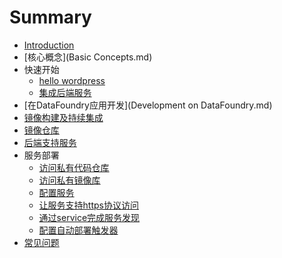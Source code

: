 # Summary

* [Introduction](README.md)
* [核心概念](Basic Concepts.md)
* 快速开始
   * [hello wordpress](quick_start/01_deploy.md)
   * [集成后端服务](quick_start/02_bind_backingservice.md)
* [在DataFoundry应用开发](Development on DataFoundry.md)
* [镜像构建及持续集成](Imagebuild&CI.md)
* [镜像仓库](Repository.md)
* [后端支持服务](Backingservice.md)
* 服务部署
   * [访问私有代码仓库](service_deployment/access_private_code_repos.md)
   * [访问私有镜像库](service_deployment/access_private_image_registry.md)
   * [配置服务](service_deployment/config_service.md)
   * [让服务支持https协议访问](service_deployment/router_configuration.md)
   * [通过service完成服务发现](service_deployment/service_discovery.md)
   * [配置自动部署触发器](service_deployment/config_deploy_trigger.md)
* [常见问题](Troubleshooting.md)

